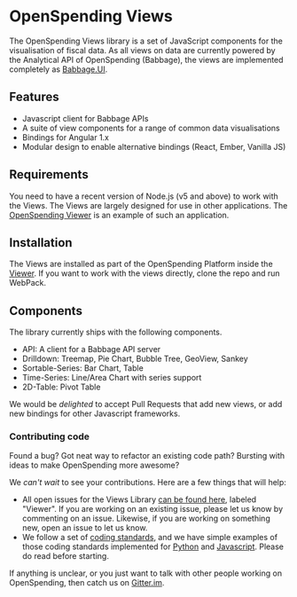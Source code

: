 # OpenSpending Views

The OpenSpending Views library is a set of JavaScript components for the visualisation of fiscal data. As all views on data are currently powered by the Analytical API of OpenSpending (Babbage), the views are implemented completely as [Babbage.UI](https://github.com/openspending/babbage.ui).

## Features

- Javascript client for Babbage APIs
- A suite of view components for a range of common data visualisations
- Bindings for Angular 1.x
- Modular design to enable alternative bindings (React, Ember, Vanilla JS)

## Requirements

You need to have a recent version of Node.js (v5 and above) to work with the Views. The Views are largely designed for use in other applications. The [OpenSpending Viewer](./viewer/) is an example of such an application.

## Installation

The Views are installed as part of the OpenSpending Platform inside the [Viewer](./viewer/). If you want to work with the views directly, clone the repo and run WebPack.

## Components

The library currently ships with the following components.

- API: A client for a Babbage API server
- Drilldown: Treemap, Pie Chart, Bubble Tree, GeoView, Sankey
- Sortable-Series: Bar Chart, Table
- Time-Series: Line/Area Chart with series support
- 2D-Table: Pivot Table

We would be *delighted* to accept Pull Requests that add new views, or add new bindings for other Javascript frameworks.

### Contributing code

Found a bug? Got neat way to refactor an existing code path? Bursting with ideas to make OpenSpending more awesome?

We *can't wait* to see your contributions. Here are a few things that will help:

- All open issues for the Views Library [can be found here](http://github.com/openspending/openspending/issues), labeled "Viewer". If you are working on an existing issue, please let us know by commenting on an issue. Likewise, if you are working on something new, open an issue to let us know.
- We follow a set of [coding standards](https://github.com/okfn/coding-standards), and we have simple examples of those coding standards implemented for [Python](https://github.com/okfn/oki-py) and [Javascript](https://github.com/okfn/oki-js). Please do read before starting.

If anything is unclear, or you just want to talk with other people working on OpenSpending, then catch us on [Gitter.im](http://gitter.im/openspending/chat).
